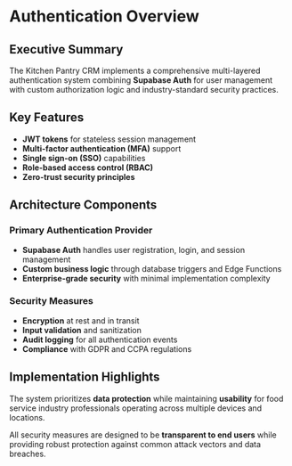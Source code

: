 # Authentication Overview

## Executive Summary

The Kitchen Pantry CRM implements a comprehensive multi-layered authentication system combining **Supabase Auth** for user management with custom authorization logic and industry-standard security practices.

## Key Features

- **JWT tokens** for stateless session management
- **Multi-factor authentication (MFA)** support
- **Single sign-on (SSO)** capabilities
- **Role-based access control (RBAC)**
- **Zero-trust security principles**

## Architecture Components

### Primary Authentication Provider
- **Supabase Auth** handles user registration, login, and session management
- **Custom business logic** through database triggers and Edge Functions
- **Enterprise-grade security** with minimal implementation complexity

### Security Measures
- **Encryption** at rest and in transit
- **Input validation** and sanitization
- **Audit logging** for all authentication events
- **Compliance** with GDPR and CCPA regulations

## Implementation Highlights

The system prioritizes **data protection** while maintaining **usability** for food service industry professionals operating across multiple devices and locations.

All security measures are designed to be **transparent to end users** while providing robust protection against common attack vectors and data breaches.